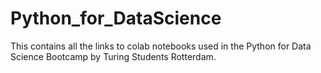 # Python_for_DataScience
This contains all the links to colab notebooks used in the Python for Data Science Bootcamp by Turing Students Rotterdam.
